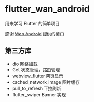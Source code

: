 # flutter_wan_android

用来学习 Flutter 的简单项目

感谢 [Wan Android](https://wanandroid.com/) 提供的接口

## 第三方库

  * dio 网络加载
  * Get 状态管理，路由管理
  * webview_flutter 网页显示
  * cached_network_image 图片缓存
  * pull_to_refresh 下拉刷新
  * flutter_swiper Banner 实现

